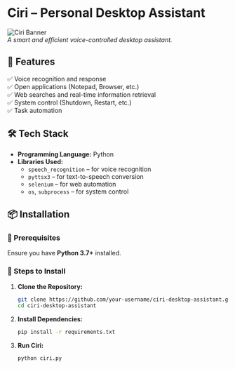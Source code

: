 # Ciri – Personal Desktop Assistant  
![Ciri Banner](https://via.placeholder.com/1000x300?text=Ciri+-+Desktop+Assistant)  
*A smart and efficient voice-controlled desktop assistant.*

## 🚀 Features  
✅ Voice recognition and response  
✅ Open applications (Notepad, Browser, etc.)  
✅ Web searches and real-time information retrieval  
✅ System control (Shutdown, Restart, etc.)  
✅ Task automation  

## 🛠️ Tech Stack  
- **Programming Language:** Python  
- **Libraries Used:**  
  - `speech_recognition` – for voice recognition  
  - `pyttsx3` – for text-to-speech conversion  
  - `selenium` – for web automation  
  - `os`, `subprocess` – for system control  

## 📦 Installation  

### 🔹 Prerequisites  
Ensure you have **Python 3.7+** installed.  

### 🔹 Steps to Install  
1. **Clone the Repository:**  
   ```bash
   git clone https://github.com/your-username/ciri-desktop-assistant.git
   cd ciri-desktop-assistant
2. **Install Dependencies:**
   ```bash
   pip install -r requirements.txt
3. **Run Ciri:**
   ```bash
   python ciri.py

